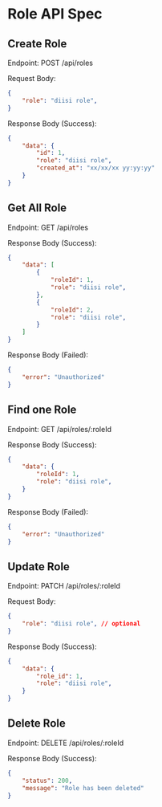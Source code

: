 # Role API Spec

## Create Role
Endpoint: POST /api/roles

Request Body:
```json
{
    "role": "diisi role",
}
```

Response Body (Success):
```json
{
    "data": {
        "id": 1,
        "role": "diisi role",
        "created_at": "xx/xx/xx yy:yy:yy"
    }
}
```

## Get All Role
Endpoint: GET /api/roles

Response Body (Success):
```json
{
    "data": [
        {
            "roleId": 1,
            "role": "diisi role",
        },
        {
            "roleId": 2,
            "role": "diisi role",
        }
    ]
}
```

Response Body (Failed):
```json
{
    "error": "Unauthorized"
}
```

## Find one Role
Endpoint: GET /api/roles/:roleId

Response Body (Success):
```json
{
    "data": {
        "roleId": 1,
        "role": "diisi role",
    }
}
```

Response Body (Failed):
```json
{
    "error": "Unauthorized"
}
```

## Update Role
Endpoint: PATCH /api/roles/:roleId

Request Body:
```json
{
    "role": "diisi role", // optional
}
```

Response Body (Success):
```json
{
    "data": {
        "role_id": 1,
        "role": "diisi role",
    }
}
```

## Delete Role
Endpoint: DELETE /api/roles/:roleId

Response Body (Success):
```json
{
    "status": 200,
    "message": "Role has been deleted"
}
```

